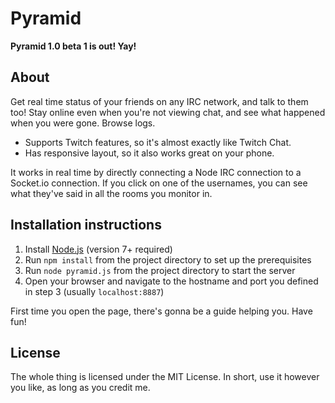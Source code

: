 Pyramid
=======

**Pyramid 1.0 beta 1 is out! Yay!**

## About

Get real time status of your friends on any IRC network, and talk to them too! Stay online even when you're not viewing chat, and see what happened when you were gone. Browse logs. 

* Supports Twitch features, so it's almost exactly like Twitch Chat.
* Has responsive layout, so it also works great on your phone.

It works in real time by directly connecting a Node IRC connection to a Socket.io connection. If you click on one of the usernames, you can see what they've said in all the rooms you monitor in.

## Installation instructions

1. Install [Node.js](http://nodejs.org/) (version 7+ required)
2. Run `npm install` from the project directory to set up the prerequisites
3. Run `node pyramid.js` from the project directory to start the server
4. Open your browser and navigate to the hostname and port you defined in step 3 (usually `localhost:8887`)

First time you open the page, there's gonna be a guide helping you. Have fun!

## License
The whole thing is licensed under the MIT License. In short, use it however you like, as long as you credit me.
